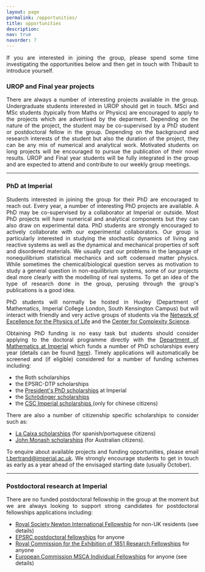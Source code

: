 ```yaml
---
layout: page
permalink: /opportunities/
title: opportunities
description: 
nav: true
navorder: 7
---
```


<p align="justify"> If you are interested in joining the group, please spend some time investigating the opportunities below and then get in touch with Thibault to introduce yourself.</p>

<h3>UROP and Final year projects</h3>

<p align="justify"> There are always a number of interesting projects available in the group. Undergraduate students interested in UROP should get in touch. MSci and MSc students (typically from Maths or Physics) are encouraged to apply to the projects which are advertised by the deparment. Depending on the nature of the project, the student may be co-supervised by a PhD student or postdoctoral fellow in the group. Depending on the background and research interests of the student but also the duration of the project, they can be any mix of numerical and analytical work. Motivated students on long projects will be encouraged to pursue the publication of their novel results. UROP and Final year students will be fully integrated in the group and are expected to attend and contribute to our weekly group meetings. </p>

<hr>

<h3>PhD at Imperial</h3>

<p align="justify"> Students interested in joining the group for their PhD are encouraged to reach out. Every year, a number of interesting PhD projects are available. A PhD may be co-supervised by a collaborator at Imperial or outside. Most PhD projects will have numerical and analytical components but they can also draw on experimental data. PhD students are strongly encouraged to actively collaborate with our experimental collaborators. Our group is particularly interested in studying the stochastic dynamics of living and reactive systems as well as the dynamical and mechanical properties of soft and disordered materials. We usually cast our problems in the language of nonequilibrium statistical mechanics and soft codensed matter physics. While sometimes the chemical/biological question serves as motivation to study a general question in non-equilibrium systems, some of our projects deal more clearly with the modelling of real systems. To get an idea of the type of research done in the group, perusing through the group's publications is a good idea.</p>

 
<p align="justify">PhD students will normally be hosted in Huxley (Department of Mathematics, Imperial College London, South Kensington Campus) but will interact with friendly and very active groups of students via the <a href="https://www.imperial.ac.uk/physics-of-life/about/">Network of Excellence for the Physics of Life</a> and the <a href="http://www.imperial.ac.uk/complexity-science/">Center for Complexity Science</a>. </p>
 
<p align="justify">Obtaining PhD funding is no easy task but students should consider applying to the doctoral programme directly with the <a href="https://www.imperial.ac.uk/mathematics/postgraduate/doctoral-programme/prospective/">Department of Mathematics at Imperial</a> which funds a number of PhD scholarships every year (details can be found <a href="https://www.imperial.ac.uk/mathematics/postgraduate/doctoral-programme/prospective/phd-funding-opportunities/">here</a>). Timely applications will automatically be screened and (if eligible) considered for a number of funding schemes including: 
	<ul>
		<li>the Roth scholarships</li>
		<li>the EPSRC-DTP scholarships</li>
		<li>the <a href="https://www.imperial.ac.uk/study/pg/fees-and-funding/scholarships/presidents-phd-scholarships/">President's PhD scholarships</a> at Imperial</li>
		<li>the <a href="http://www.imperial.ac.uk/natural-sciences/schrodinger-scholarship/">Schrödinger scholarships</a></li>
		<li>the <a href="http://www.imperial.ac.uk/study/pg/fees-and-funding/scholarships/international-scholarship-collaborations/csc/"> CSC Imperial scholarships </a> (only for chinese citizens)</li>
	</ul>
</p>
	
<p align="justify">There are also a number of citizenship specific scholarships to consider such as: 
	<ul>
		<li><a href="https://fundacionlacaixa.org/es/becas-posgrado-extranjero-convocatoria">La Caixa scholarships</a> (for spanish/portuguese citizens)</li>
		<li><a href="https://www.johnmonash.com/scholarships/apply-now">John Monash scholarships</a> (for Australian citizens).</li>
	</ul>
</p>

<p align="justify">To enquire about available projects and funding opportunities, please email <a href="mailto:t.bertrand@imperial.ac.uk">t.bertrand@imperial.ac.uk</a>. We strongly encourage students to get in touch as early as a year ahead of the envisaged starting date (usually October).
</p>

<hr>

<h3>Postdoctoral research at Imperial</h3>

<p align="justify"> There are no funded postdoctoral fellowship in the group at the moment but we are always looking to support strong candidates for postdoctoral fellowships applications including: 
	<ul>
		<li><a href="https://royalsociety.org/grants-schemes-awards/grants/newton-international/">Royal Society Newton International Fellowship</a>  for non-UK residents (see details)</li>
		<li><a href="https://www.ukri.org/councils/epsrc/career-and-skills-development/fellowships/">EPSRC postdoctoral fellowships</a> for anyone</li>
		<li><a href="https://royalcommission1851.org/"> Royal Commission for the Exhibition of 1851 Research Fellowships</a> for anyone</li>
		<li><a href="https://ec.europa.eu/research/mariecurieactions/actions/postdoctoral-fellowships">European Commission MSCA Individual Fellowships</a> for anyone (see details)</li>
	</ul>
</p>

